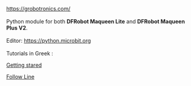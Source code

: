 https://grobotronics.com/
<br/><br/>
Python module for both **DFRobot Maqueen Lite** and **DFRobot Maqueen Plus V2**.
<br/><br/>
Editor: https://python.microbit.org
<br/><br/>
Tutorials in Greek :

[Getting stared](https://blog.grobotronics.com/?p=3251)

[Follow Line](https://blog.grobotronics.com/?p=3327)

